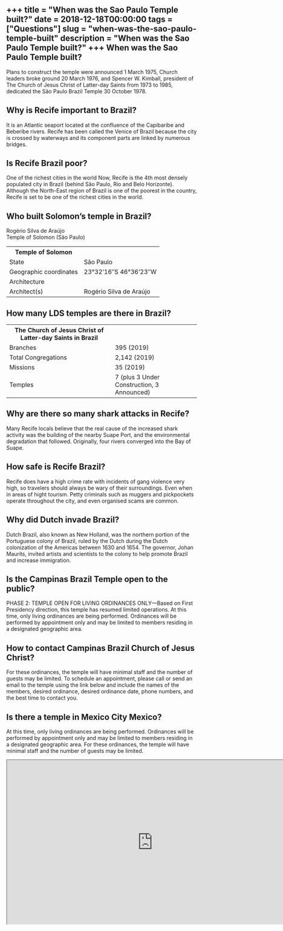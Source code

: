 +++
title = "When was the Sao Paulo Temple built?"
date = 2018-12-18T00:00:00
tags = ["Questions"]
slug = "when-was-the-sao-paulo-temple-built"
description = "When was the Sao Paulo Temple built?"
+++
When was the Sao Paulo Temple built?
------------------------------------

Plans to construct the temple were announced 1 March 1975, Church leaders broke ground 20 March 1976, and Spencer W. Kimball, president of The Church of Jesus Christ of Latter-day Saints from 1973 to 1985, dedicated the São Paulo Brazil Temple 30 October 1978.

Why is Recife important to Brazil?
----------------------------------

It is an Atlantic seaport located at the confluence of the Capibaribe and Beberibe rivers. Recife has been called the Venice of Brazil because the city is crossed by waterways and its component parts are linked by numerous bridges.

Is Recife Brazil poor?
----------------------

One of the richest cities in the world Now, Recife is the 4th most densely populated city in Brazil (behind São Paulo, Rio and Belo Horizonte). Although the North-East region of Brazil is one of the poorest in the country, Recife is set to be one of the richest cities in the world.

Who built Solomon’s temple in Brazil?
-------------------------------------

Rogério Silva de Araújo  
Temple of Solomon (São Paulo)

<table><tr><th>Temple of Solomon</th></tr><tr><td>State</td><td>São Paulo</td></tr><tr><td>Geographic coordinates</td><td>23°32’16″S 46°36’23″W</td></tr><tr><td>Architecture</td></tr><tr><td>Architect(s)</td><td>Rogério Silva de Araújo</td></tr></table>

How many LDS temples are there in Brazil?
-----------------------------------------

<table><tr><th>The Church of Jesus Christ of Latter-day Saints in Brazil</th></tr><tr><td>Branches</td><td>395 (2019)</td></tr><tr><td>Total Congregations</td><td>2,142 (2019)</td></tr><tr><td>Missions</td><td>35 (2019)</td></tr><tr><td>Temples</td><td>7 (plus 3 Under Construction, 3 Announced)</td></tr></table>

Why are there so many shark attacks in Recife?
----------------------------------------------

Many Recife locals believe that the real cause of the increased shark activity was the building of the nearby Suape Port, and the environmental degradation that followed. Originally, four rivers converged into the Bay of Suape.

How safe is Recife Brazil?
--------------------------

Recife does have a high crime rate with incidents of gang violence very high, so travelers should always be wary of their surroundings. Even when in areas of hight tourism. Petty criminals such as muggers and pickpockets operate throughout the city, and even organised scams are common.

Why did Dutch invade Brazil?
----------------------------

Dutch Brazil, also known as New Holland, was the northern portion of the Portuguese colony of Brazil, ruled by the Dutch during the Dutch colonization of the Americas between 1630 and 1654. The governor, Johan Maurits, invited artists and scientists to the colony to help promote Brazil and increase immigration.

Is the Campinas Brazil Temple open to the public?
-------------------------------------------------

PHASE 2: TEMPLE OPEN FOR LIVING ORDINANCES ONLY—Based on First Presidency direction, this temple has resumed limited operations. At this time, only living ordinances are being performed. Ordinances will be performed by appointment only and may be limited to members residing in a designated geographic area.

How to contact Campinas Brazil Church of Jesus Christ?
------------------------------------------------------

For these ordinances, the temple will have minimal staff and the number of guests may be limited. To schedule an appointment, please call or send an email to the temple using the link below and include the names of the members, desired ordinance, desired ordinance date, phone numbers, and the best time to contact you.

Is there a temple in Mexico City Mexico?
----------------------------------------

At this time, only living ordinances are being performed. Ordinances will be performed by appointment only and may be limited to members residing in a designated geographic area. For these ordinances, the temple will have minimal staff and the number of guests may be limited.

<iframe allow="accelerometer; autoplay; clipboard-write; encrypted-media; gyroscope; picture-in-picture" allowfullscreen="" class="__youtube_prefs__  epyt-is-override  no-lazyload" data-no-lazy="1" data-origheight="433" data-origwidth="770" data-skipgform_ajax_framebjll="" height="433" id="_ytid_24874" loading="lazy" src="https://www.youtube.com/embed/p5K6PTH_oI4?enablejsapi=1&autoplay=0&cc_load_policy=0&cc_lang_pref=&iv_load_policy=1&loop=0&modestbranding=0&rel=1&fs=1&playsinline=0&autohide=2&theme=dark&color=red&controls=1&" title="YouTube player" width="770"></iframe>